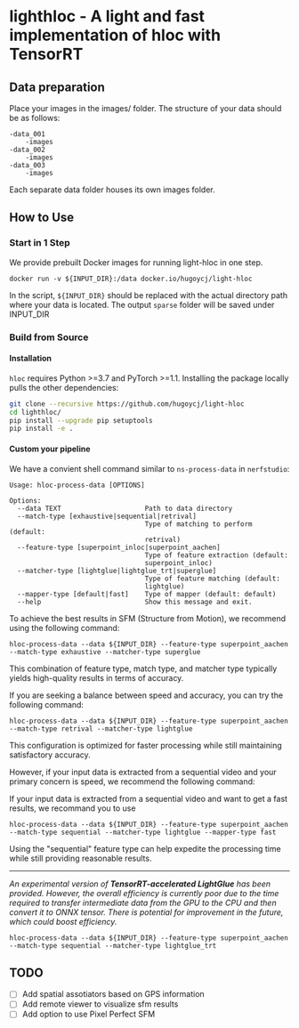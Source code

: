 # lighthloc - A light and fast implementation of hloc with TensorRT

## Data preparation
Place your images in the images/ folder. The structure of your data should be as follows:
```
-data_001
    -images
-data_002
    -images
-data_003
    -images
```
Each separate data folder houses its own images folder.

## How to Use
### Start in 1 Step
We provide prebuilt Docker images for running light-hloc in one step.
```
docker run -v ${INPUT_DIR}:/data docker.io/hugoycj/light-hloc
```
In the script, `${INPUT_DIR}` should be replaced with the actual directory path where your data is located. The output `sparse` folder will be saved under INPUT_DIR


### Build from Source
#### Installation
`hloc` requires Python >=3.7 and PyTorch >=1.1. Installing the package locally pulls the other dependencies:

```bash
git clone --recursive https://github.com/hugoycj/light-hloc
cd lighthloc/
pip install --upgrade pip setuptools
pip install -e .
```

#### Custom your pipeline
We have a convient shell command similar to `ns-process-data` in `nerfstudio`:
```
Usage: hloc-process-data [OPTIONS]

Options:
  --data TEXT                     Path to data directory
  --match-type [exhaustive|sequential|retrival]
                                  Type of matching to perform (default:
                                  retrival)
  --feature-type [superpoint_inloc|superpoint_aachen]
                                  Type of feature extraction (default:
                                  superpoint_inloc)
  --matcher-type [lightglue|lightglue_trt|superglue]
                                  Type of feature matching (default:
                                  lightglue)
  --mapper-type [default|fast]    Type of mapper (default: default)
  --help                          Show this message and exit.
```

To achieve the best results in SFM (Structure from Motion), we recommend using the following command:
```
hloc-process-data --data ${INPUT_DIR} --feature-type superpoint_aachen --match-type exhaustive --matcher-type superglue
```
This combination of feature type, match type, and matcher type typically yields high-quality results in terms of accuracy.

If you are seeking a balance between speed and accuracy, you can try the following command:
```
hloc-process-data --data ${INPUT_DIR} --feature-type superpoint_aachen --match-type retrival --matcher-type lightglue
```
This configuration is optimized for faster processing while still maintaining satisfactory accuracy.

However, if your input data is extracted from a sequential video and your primary concern is speed, we recommend the following command:

If your input data is extracted from a sequential video and want to get a fast results, we recommand you to use
```
hloc-process-data --data ${INPUT_DIR} --feature-type superpoint_aachen --match-type sequential --matcher-type lightglue --mapper-type fast
```
Using the "sequential" feature type can help expedite the processing time while still providing reasonable results.

---

*An experimental version of **TensorRT-accelerated LightGlue** has been provided. However, the overall efficiency is currently poor due to the time required to transfer intermediate data from the GPU to the CPU and then convert it to ONNX tensor. There is potential for improvement in the future, which could boost efficiency.*
```
hloc-process-data --data ${INPUT_DIR} --feature-type superpoint_aachen --match-type sequential --matcher-type lightglue_trt
```

## TODO
- [ ] Add spatial assotiators based on GPS information
- [ ] Add remote viewer to visualize sfm results
- [ ] Add option to use Pixel Perfect SFM